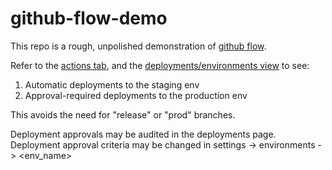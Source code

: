 # github-flow-demo

This repo is a rough, unpolished demonstration of [github flow](https://docs.github.com/en/get-started/quickstart/github-flow).

Refer to the [actions tab](https://github.com/RealDyllon/github-flow-demo/actions), and the 
[deployments/environments view](https://github.com/RealDyllon/github-flow-demo/deployments) to see:

1. Automatic deployments to the staging env
2. Approval-required deployments to the production env

This avoids the need for "release" or "prod" branches. 

Deployment approvals may be audited in the deployments page. Deployment approval criteria may be changed in settings -> environments -> <env_name>
